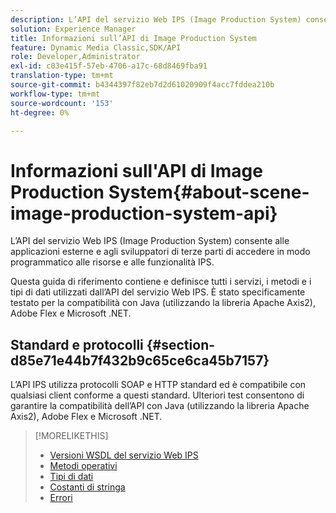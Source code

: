 ```yaml
---
description: L’API del servizio Web IPS (Image Production System) consente alle applicazioni esterne e agli sviluppatori di terze parti di accedere in modo programmatico alle risorse e alle funzionalità IPS.
solution: Experience Manager
title: Informazioni sull’API di Image Production System
feature: Dynamic Media Classic,SDK/API
role: Developer,Administrator
exl-id: c03e415f-57eb-4706-a17c-68d8469fba91
translation-type: tm+mt
source-git-commit: b4344397f82eb7d2d61020909f4acc7fddea210b
workflow-type: tm+mt
source-wordcount: '153'
ht-degree: 0%

---
```


# Informazioni sull&#39;API di Image Production System{#about-scene-image-production-system-api}

L’API del servizio Web IPS (Image Production System) consente alle applicazioni esterne e agli sviluppatori di terze parti di accedere in modo programmatico alle risorse e alle funzionalità IPS.

Questa guida di riferimento contiene e definisce tutti i servizi, i metodi e i tipi di dati utilizzati dall’API del servizio Web IPS. È stato specificamente testato per la compatibilità con Java (utilizzando la libreria Apache Axis2), Adobe Flex e Microsoft .NET.

## Standard e protocolli {#section-d85e71e44b7f432b9c65ce6ca45b7157}

L’API IPS utilizza protocolli SOAP e HTTP standard ed è compatibile con qualsiasi client conforme a questi standard. Ulteriori test consentono di garantire la compatibilità dell’API con Java (utilizzando la libreria Apache Axis2), Adobe Flex e Microsoft .NET.

>[!MORELIKETHIS]
>
>* [Versioni WSDL del servizio Web IPS](c-wsdl-versions.md#concept-aff3e13f3b59486882260b5f2e962226)
>* [Metodi operativi](operations/c-operations-intro/c-methods/c-methods.md)
>* [Tipi di dati](types/c-data-types/c-data-types.md#concept-dcf2ce73ff334e22bc4c634e3a0a50a6)
>* [Costanti di stringa](string-constants/c-string-constants/c-string-constants.md)
>* [Errori](faults/c-faults/c-faults.md#concept-28c5e495f39443ecab05384d8cf8ab6b)

